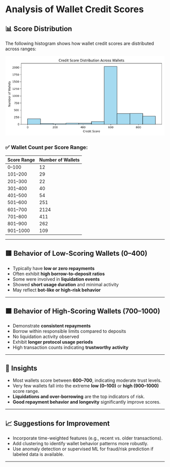 # Analysis of Wallet Credit Scores

## 📊 Score Distribution

The following histogram shows how wallet credit scores are distributed across ranges:

![Score Distribution](score_distribution.png)

### ✅ Wallet Count per Score Range:

| Score Range  | Number of Wallets |
|--------------|-------------------|
| 0–100        | 12                |
| 101–200      | 29                |
| 201–300      | 22                |
| 301–400      | 40                |
| 401–500      | 54                |
| 501–600      | 251               |
| 601–700      | 2124              |
| 701–800      | 411               |
| 801–900      | 262               |
| 901–1000     | 109               |

---

## 🟥 Behavior of Low-Scoring Wallets (0–400)

- Typically have **low or zero repayments**
- Often exhibit **high borrow-to-deposit ratios**
- Some were involved in **liquidation events**
- Showed **short usage duration** and minimal activity
- May reflect **bot-like or high-risk behavior**

---

## 🟩 Behavior of High-Scoring Wallets (700–1000)

- Demonstrate **consistent repayments**
- Borrow within responsible limits compared to deposits
- No liquidation activity observed
- Exhibit **longer protocol usage periods**
- High transaction counts indicating **trustworthy activity**

---

## 📌 Insights

- Most wallets score between **600–700**, indicating moderate trust levels.
- Very few wallets fall into the extreme **low (0–100)** or **high (900–1000)** score range.
- **Liquidations and over-borrowing** are the top indicators of risk.
- **Good repayment behavior and longevity** significantly improve scores.

---

## 📈 Suggestions for Improvement

- Incorporate time-weighted features (e.g., recent vs. older transactions).
- Add clustering to identify wallet behavior patterns more robustly.
- Use anomaly detection or supervised ML for fraud/risk prediction if labeled data is available.

---
